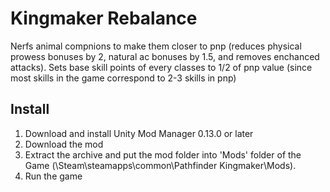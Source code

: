 # Kingmaker Rebalance
Nerfs animal compnions to make them closer to pnp (reduces physical prowess bonuses by 2, natural ac bonuses by 1.5, and removes
enchanced attacks).
Sets base skill points of every classes to 1/2 of pnp value (since most skills in the game correspond to 2-3 skills in pnp)

## Install
1. Download and install Unity Mod Manager﻿﻿ 0.13.0 or later
2. Download the mod
3. Extract the archive and put the mod folder into 'Mods' folder of the Game (\Steam\steamapps\common\Pathfinder Kingmaker\Mods).
4. Run the game